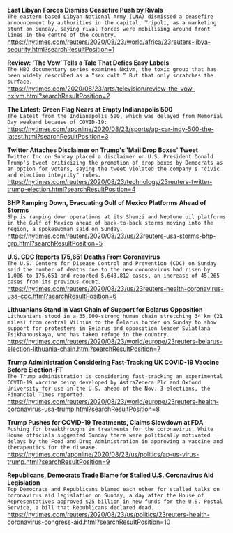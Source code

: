 **East Libyan Forces Dismiss Ceasefire Push by Rivals**\
`The eastern-based Libyan National Army (LNA) dismissed a ceasefire announcement by authorities in the capital, Tripoli, as a marketing stunt on Sunday, saying rival forces were mobilising around front lines in the centre of the country.`\
https://nytimes.com/reuters/2020/08/23/world/africa/23reuters-libya-security.html?searchResultPosition=1

**Review: ‘The Vow’ Tells a Tale That Defies Easy Labels**\
`The HBO documentary series examines Nxivm, the toxic group that has been widely described as a “sex cult.” But that only scratches the surface.`\
https://nytimes.com/2020/08/23/arts/television/review-the-vow-nxivm.html?searchResultPosition=2

**The Latest: Green Flag Nears at Empty Indianapolis 500**\
`The Latest from the Indianapolis 500, which was delayed from Memorial Day weekend because of COVID-19:`\
https://nytimes.com/aponline/2020/08/23/sports/ap-car-indy-500-the-latest.html?searchResultPosition=3

**Twitter Attaches Disclaimer on Trump's 'Mail Drop Boxes' Tweet**\
`Twitter Inc on Sunday placed a disclaimer on U.S. President Donald Trump's tweet criticizing the promotion of drop boxes by Democrats as an option for voters, saying the tweet violated the company's "civic and election integrity" rules.`\
https://nytimes.com/reuters/2020/08/23/technology/23reuters-twitter-trump-election.html?searchResultPosition=4

**BHP Ramping Down, Evacuating Gulf of Mexico Platforms Ahead of Storms**\
`Bhp is ramping down operations at its Shenzi and Neptune oil platforms in the Gulf of Mexico ahead of back-to-back storms moving into the region, a spokeswoman said on Sunday.`\
https://nytimes.com/reuters/2020/08/23/us/23reuters-usa-storms-bhp-grp.html?searchResultPosition=5

**U.S. CDC Reports 175,651 Deaths From Coronavirus**\
`The U.S. Centers for Disease Control and Prevention (CDC) on Sunday said the number of deaths due to the new coronavirus had risen by 1,006 to 175,651 and reported 5,643,812 cases, an increase of 45,265 cases from its previous count.`\
https://nytimes.com/reuters/2020/08/23/us/23reuters-health-coronavirus-usa-cdc.html?searchResultPosition=6

**Lithuanians Stand in Vast Chain of Support for Belarus Opposition**\
`Lithuanians stood in a 35,000-strong human chain stretching 34 km (21 miles) from central Vilnius to the Belarus border on Sunday to show support for protesters in Belarus and opposition leader Sviatlana Tsikhanouskaya, who has taken refuge in the country.`\
https://nytimes.com/reuters/2020/08/23/world/europe/23reuters-belarus-election-lithuania-chain.html?searchResultPosition=7

**Trump Administration Considering Fast-Tracking UK COVID-19 Vaccine Before Election-FT**\
`The Trump administration is considering fast-tracking an experimental COVID-19 vaccine being developed by AstraZeneca Plc and Oxford University for use in the U.S. ahead of the Nov. 3 elections, the Financial Times reported.`\
https://nytimes.com/reuters/2020/08/23/world/europe/23reuters-health-coronavirus-usa-trump.html?searchResultPosition=8

**Trump Pushes for COVID-19 Treatments, Claims Slowdown at FDA**\
`Pushing for breakthroughs in treatments for the coronavirus, White House officials suggested Sunday there were politically motivated delays by the Food and Drug Administration in approving a vaccine and therapeutics for the disease.`\
https://nytimes.com/aponline/2020/08/23/us/politics/ap-us-virus-trump.html?searchResultPosition=9

**Republicans, Democrats Trade Blame for Stalled U.S. Coronavirus Aid Legislation**\
`Top Democrats and Republicans blamed each other for stalled talks on coronavirus aid legislation on Sunday, a day after the House of Representatives approved $25 billion in new funds for the U.S. Postal Service, a bill that Republicans declared dead.`\
https://nytimes.com/reuters/2020/08/23/us/politics/23reuters-health-coronavirus-congress-aid.html?searchResultPosition=10

